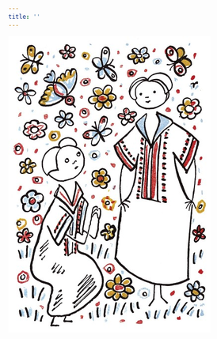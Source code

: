```yaml
---
title: ''
---
```


![povidani_o_pejskovi_a_kocicce_028](./resources/povidani_o_pejskovi_a_kocicce_028.jpg)
